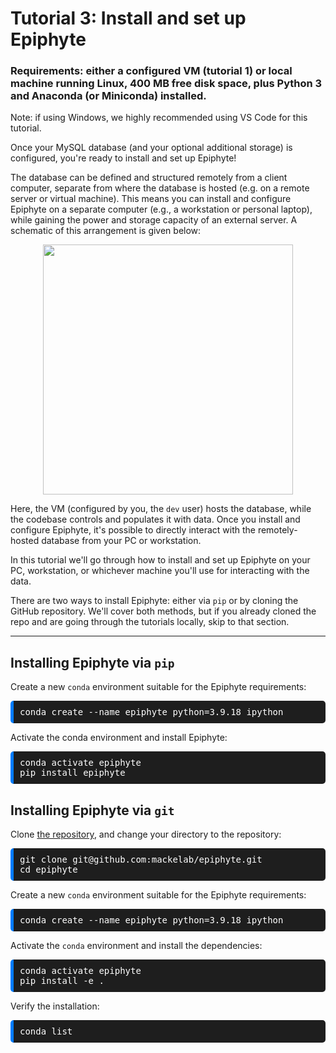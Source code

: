 # Tutorial 3: Install and set up Epiphyte 

### **Requirements:** either a configured VM (tutorial 1) or local machine running Linux, 400 MB free disk space, plus Python 3 and Anaconda (or Miniconda) installed.

Note: if using Windows, we highly recommended using VS Code for this tutorial.

Once your MySQL database (and your optional additional storage) is configured, you're ready to install and set up Epiphyte!

The database can be defined and structured remotely from a client computer, separate from where the database is hosted (e.g. on a remote server or virtual machine). This means you can install and configure Epiphyte on a separate computer (e.g., a workstation or personal laptop), while gaining the power and storage capacity of an external server. A schematic of this arrangement is given below:

<div style="text-align: center;">
  <img src="../../reference/infrastructure_diagram.png" width="400"/>
</div>

Here, the VM (configured by you, the `dev` user) hosts the database, while the codebase controls and populates it with data. Once you install and configure Epiphyte, it's possible to directly interact with the remotely-hosted database from your PC or workstation. 

In this tutorial we'll go through how to install and set up Epiphyte on your PC, workstation, or whichever machine you'll use for interacting with the data. 

There are two ways to install Epiphyte: either via `pip` or by cloning the GitHub repository. We'll cover both methods, but if you already cloned the repo and are going through the tutorials locally, skip to that section. 

-----------

## Installing Epiphyte via `pip`

Create a new `conda` environment suitable for the Epiphyte requirements:

<pre style="background-color: #1E1E1E; color: white; padding: 10px; border-radius: 5px; border-left: 5px solid #007bff;">
conda create --name epiphyte python=3.9.18 ipython
</pre>

Activate the conda environment and install Epiphyte:


<pre style="background-color: #1E1E1E; color: white; padding: 10px; border-radius: 5px; border-left: 5px solid #007bff;">
conda activate epiphyte
pip install epiphyte
</pre>

## Installing Epiphyte via `git`

Clone [the repository](https://github.com/mackelab/epiphyte), and change your directory to the repository: 

<pre style="background-color: #1E1E1E; color: white; padding: 10px; border-radius: 5px; border-left: 5px solid #007bff;">
git clone git@github.com:mackelab/epiphyte.git
cd epiphyte
</pre>

Create a new `conda` environment suitable for the Epiphyte requirements:

<pre style="background-color: #1E1E1E; color: white; padding: 10px; border-radius: 5px; border-left: 5px solid #007bff;">
conda create --name epiphyte python=3.9.18 ipython
</pre>

Activate the `conda` environment and install the dependencies:

<pre style="background-color: #1E1E1E; color: white; padding: 10px; border-radius: 5px; border-left: 5px solid #007bff;">
conda activate epiphyte
pip install -e .
</pre>

Verify the installation:

<pre style="background-color: #1E1E1E; color: white; padding: 10px; border-radius: 5px; border-left: 5px solid #007bff;">
conda list
</pre>
